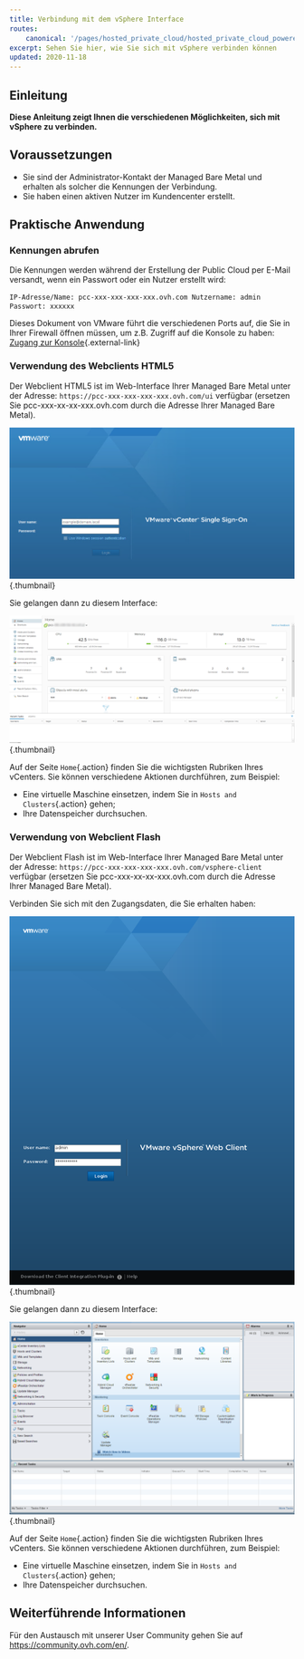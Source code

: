 ```yaml
---
title: Verbindung mit dem vSphere Interface
routes:
    canonical: '/pages/hosted_private_cloud/hosted_private_cloud_powered_by_vmware/vsphere_interface_connexion'
excerpt: Sehen Sie hier, wie Sie sich mit vSphere verbinden können
updated: 2020-11-18
---
```


## Einleitung

**Diese Anleitung zeigt Ihnen die verschiedenen Möglichkeiten, sich mit vSphere zu verbinden.**

## Voraussetzungen

- Sie sind der Administrator-Kontakt der Managed Bare Metal und erhalten als solcher die Kennungen der Verbindung.
- Sie haben einen aktiven Nutzer im Kundencenter erstellt.

## Praktische Anwendung

### Kennungen abrufen

Die Kennungen werden während der Erstellung der Public Cloud per E-Mail versandt, wenn ein Passwort oder ein Nutzer erstellt wird:

```
IP-Adresse/Name: pcc-xxx-xxx-xxx-xxx.ovh.com Nutzername: admin Passwort: xxxxxx
```

Dieses Dokument von VMware führt die verschiedenen Ports auf, die Sie in Ihrer Firewall öffnen müssen, um z.B. Zugriff auf die Konsole zu haben: [Zugang zur Konsole](https://kb.vmware.com/s/article/1012382?lang=de){.external-link}

### Verwendung des Webclients HTML5

Der Webclient HTML5 ist im Web-Interface Ihrer Managed Bare Metal unter der Adresse: `https://pcc-xxx-xxx-xxx-xxx.ovh.com/ui` verfügbar (ersetzen Sie pcc-xxx-xx-xx-xxx.ovh.com durch die Adresse Ihrer Managed Bare Metal).

![Verbindung mit dem Interface vSphere HTML5](images/connection_interface_w_html5.png){.thumbnail}

Sie gelangen dann zu diesem Interface:

![Verbindung mit dem Interface vSphere HTML5](images/vsphere-client-html5.png){.thumbnail}

Auf der Seite `Home`{.action} finden Sie die wichtigsten Rubriken Ihres vCenters. Sie können verschiedene Aktionen durchführen, zum Beispiel:

- Eine virtuelle Maschine einsetzen, indem Sie in `Hosts and Clusters`{.action} gehen;
- Ihre Datenspeicher durchsuchen.

### Verwendung von Webclient Flash 

Der Webclient Flash ist im Web-Interface Ihrer Managed Bare Metal unter der Adresse: `https://pcc-xxx-xxx-xxx-xxx.ovh.com/vsphere-client` verfügbar (ersetzen Sie pcc-xxx-xx-xx-xxx.ovh.com durch die Adresse Ihrer Managed Bare Metal).

Verbinden Sie sich mit den Zugangsdaten, die Sie erhalten haben:

![vSphere Client](images/vsphere-client.png){.thumbnail}

Sie gelangen dann zu diesem Interface:

![Verbindung mit dem vSphere Interface ](images/connection_interface_w.png){.thumbnail}

Auf der Seite `Home`{.action} finden Sie die wichtigsten Rubriken Ihres vCenters. Sie können verschiedene Aktionen durchführen, zum Beispiel:

- Eine virtuelle Maschine einsetzen, indem Sie in `Hosts and Clusters`{.action} gehen;
- Ihre Datenspeicher durchsuchen.

## Weiterführende Informationen

Für den Austausch mit unserer User Community gehen Sie auf <https://community.ovh.com/en/>.
